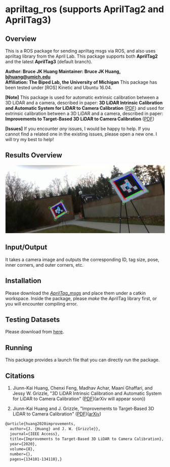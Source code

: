 # apriltag_ros (supports AprilTag2 and AprilTag3)
## Overview
This is a ROS package for sending apriltag msgs via ROS, and also uses apriltag library from the April Lab. This package supports both **AprilTag2** and the latest **AprilTag3** (default branch).

**Author: Bruce JK Huang
Maintainer: Bruce JK Huang, bjhuang@umich.edu  
Affiliation: The Biped Lab, the University of Michigan**
This package has been tested under [ROS] Kinetic and Ubuntu 16.04.

**[Note]** This package is used for automatic extrinsic calibration between a 3D LiDAR and a camera, described in paper: **3D LiDAR Intrinsic Calibration and Automatic System for LiDAR to Camera Calibration** ([PDF](https://github.com/UMich-BipedLab/automatic_lidar_camera_calibration/blob/release_v1/AutomaticCalibration.pdf)) and used for extrinsic calibration between a 3D LiDAR and a camera, described in paper: **Improvements to Target-Based 3D LiDAR to Camera Calibration** ([PDF](https://arxiv.org/abs/1910.03126)) 

**[Issues]**
If you encounter _any_ issues, I would be happy to help. If you cannot find a related one in the existing issues, please open a new one. I will try my best to help! 

## Results Overview
<img src="https://github.com/UMich-BipedLab/AprilTag_ROS/blob/AprilTag3_ros/figure/AprilTagFig.jpg" width="960">

## Input/Output
It takes a camera image and outputs the corresponding ID, tag size, pose, inner corners, and outer corners, etc. 


## Installation
Please download the [_AprilTag_msgs_](https://github.com/UMich-BipedLab/AprilTag_msgs) and place them under a catkin workspace. Inside the package, please _make_ the AprilTag library first, or you will encounter compiling error.


## Testing Datasets
Please download from [here](https://drive.google.com/drive/folders/1MwA2dn6_U3rCWh9gxCe8OtWWgSxriVcW?usp=sharing).


## Running
This package provides a launch file that you can directly run the package.


## Citations
1. Jiunn-Kai Huang, Chenxi Feng, Madhav Achar, Maani Ghaffari, and Jessy W. Grizzle, "3D LiDAR Intrinsic Calibration and Automatic System for LiDAR to Camera Calibration" ([PDF](https://github.com/UMich-BipedLab/automatic_lidar_camera_calibration/blob/release_v1/AutomaticCalibration.pdf))(arXiv will appear soon))
<!--
```
@article{huang2019improvements,
  title={Improvements to Target-Based 3D LiDAR to Camera Calibration},
  author={Huang, Jiunn-Kai and Grizzle, Jessy W},
  journal={arXiv preprint arXiv:1910.03126},
  year={2019}
}
```
-->
2. Jiunn-Kai Huang and J. Grizzle, "Improvements to Target-Based 3D LiDAR to Camera Calibration" ([PDF](https://github.com/UMich-BipedLab/extrinsic_lidar_camera_calibration/blob/master/LiDAR2CameraCalibration.pdf))([arXiv](https://arxiv.org/abs/1910.03126))
```
@article{huang2020improvements,
  author={J. {Huang} and J. W. {Grizzle}},
  journal={IEEE Access}, 
  title={Improvements to Target-Based 3D LiDAR to Camera Calibration}, 
  year={2020},
  volume={8},
  number={},
  pages={134101-134110},}
```

